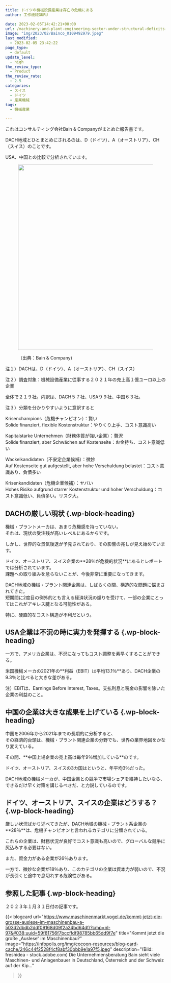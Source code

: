 ```yaml
---
title: ドイツの機械設備産業は存亡の危機にある
author: 工作機械GURU

date: 2023-02-05T14:42:21+00:00
url: /machinery-and-plant-engineering-sector-under-structural-deficits-for-some-time/
image: "img/2023/02/Bainco_0109492979.jpeg"
last_modified:
  - 2023-02-05 23:42:22
page_type:
  - default
update_level:
  - high
the_review_type:
  - Product
the_review_rate:
  - 2.5
categories:
  - スイス
  - ドイツ
  - 産業機械
tags:
  - 機械産業

---
```

これはコンサルティング会社Bain & Companyがまとめた報告書です。

DACH地域とひとまとめにされるのは、D（ドイツ）、A（オーストリア）、CH（スイス）のことです。

USA、中国との比較で分析されています。<figure class="wp-block-image size-full">

<img loading="lazy" decoding="async" width="968" height="581" src="https://infopolis.org/img/2023/02/Bainco_0109492979.jpeg" alt="" class="wp-image-365" srcset="https://infopolis.org/img/2023/02/Bainco_0109492979.jpeg 968w, https://infopolis.org/img/2023/02/Bainco_0109492979-300x180.jpeg 300w, https://infopolis.org/img/2023/02/Bainco_0109492979-768x461.jpeg 768w" sizes="auto, (max-width: 968px) 100vw, 968px" /> <figcaption class="wp-element-caption">（出典：Bain & Company)</figcaption></figure> 

注１）DACHは、D（ドイツ）、A（オーストリア）、CH（スイス）

注２）調査対象：機械設備産業に従事する２０２１年の売上高１億ユーロ以上の企業

全体で２１９社。内訳は、DACH５７社、USA９９社、中国６３社。

注３）分類を分かりやすいように意訳すると

Krisenchampions（危機チャンピオン）：賢い  
Solide finanziert, flexible Kostenstruktur：やりくり上手、コスト意識高い

Kapitalstarke Unternehmen（財務体質が強い企業）：贅沢  
Solide finanziert, aber Schwächen auf Kostenseite：お金持ち、コスト意識低い

Wackelkandidaten（不安定企業候補）：微妙  
Auf Kostenseite gut aufgestellt, aber hohe Verschuldung belastet：コスト意識あり、負債多い

Krisenkandidaten（危機企業候補）：ヤバい  
Hohes Risiko aufgrund starrer Kostenstruktur und hoher Verschuldung：コスト意識低い、負債多い。リスク大。

## DACHの厳しい現状 {.wp-block-heading}

機械・プラントメーカは、あまり危機感を持っていない。  
それは、現状の受注残が高いレベルにあるからです。

しかし、世界的な景気後退が予見されており、その影響の兆しが見え始めています。

ドイツ、オーストリア、スイス企業の**<span class="fz-20px"><span class="marker-under">28％が危機的状況</span></span>**にあるとレポートでは分析されています。  
課題への取り組みを怠らないことが、今後非常に重要になってきます。

DACH地域の機械・プラント関連企業は、しばらくの間、構造的な問題に悩まされてきた。  
短期間に2度目の例外的とも言える経済状況の煽りを受けて、一部の企業にとってはこれがアキレス腱となる可能性がある。

特に、硬直的なコスト構造が不利だという。

## USA企業は不況の時に実力を発揮する {.wp-block-heading}

一方で、アメリカ企業は、不況になってもコスト調整を素早くすることができる。

米国機械メーカの2021年の**<span class="fz-20px"><span class="marker-under">利益（EBIT）は平均13.1％</span></span>**あり、DACH企業の9.3％と比べると大きな差がある。

注）EBITは、Earnings Before Interest, Taxes。支払利息と税金の影響を除いた企業の利益のこと。

## 中国の企業は大きな成果を上げている {.wp-block-heading}

中国を2006年から2021年までの長期的に分析すると、  
その経済的台頭は、機械・プラント関連企業の分野でも、世界の業界地図をかなり変えている。

その間、**<span class="fz-20px"><span class="marker-under">中国上場企業の売上高は毎年9％増加している</span></span>**のです。

ドイツ、オーストリア、スイスの3カ国はというと、年平均3％だった。

DACH地域の機械メーカが、中国企業との競争で市場シェアを維持したいなら、できるだけ早く対策を講じるべきだ、と力説しているのです。

## ドイツ、オーストリア、スイスの企業はどうする？ {.wp-block-heading}

厳しい状況ばかり述べてきたが、DACH地域の機械・プラント系企業の**<span class="fz-22px"><span class="marker-under-red">28％</span></span>**は、危機チャンピオンと言われるカテゴリに分類されている。

これらの企業は、財務状況が良好でコスト意識も高いので、グローバルな競争に尻込みする必要はない。

また、資金力がある企業が26％あります。

一方で、微妙な企業が18％あり、このカテゴリの企業は資本力が弱いので、不況が長引くと途中で息切れする危険性がある。

## 参照した記事 {.wp-block-heading}

２０２３年１月３１日付の記事です。

{{< blogcard
url="https://www.maschinenmarkt.vogel.de/kommt-jetzt-die-grosse-auslese-im-maschinenbau-a-503d2dbdb2ddf09168d09f2a24bd64df/?cmp=nl-97&#038;uuid=59f81756f7bccffdf98785bb65dd9f7e"
title="Kommt jetzt die große „Auslese“ im Maschinenbau?"
image="https://infopolis.org/img/cocoon-resources/blog-card-cache/246c44f2528f4cf8abf30bbb9e1a97f5.jpeg"
description="(Bild: freshidea - stock.adobe.com) Die Unternehmensberatung Bain sieht viele Maschinen- und Anlagenbauer in Deutschland, Österreich und der Schweiz auf der Kip..."
>}}